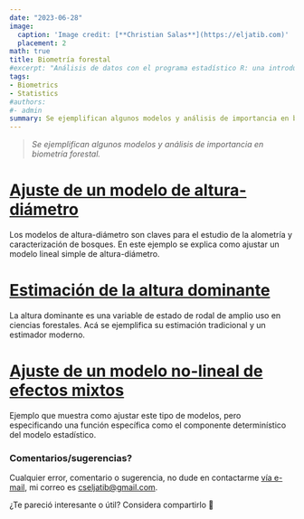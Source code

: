```yaml
---
date: "2023-06-28"
image:
  caption: 'Image credit: [**Christian Salas**](https://eljatib.com)'
  placement: 2
math: true
title: Biometría forestal
#excerpt: "Análisis de datos con el programa estadístico R: una introducción aplicada"
tags:
- Biometrics
- Statistics
#authors:
#- admin
summary: Se ejemplifican algunos modelos y análisis de importancia en biometría forestal.
---
```


> *Se ejemplifican algunos modelos y análisis de importancia en biometría forestal.* 


# [Ajuste de un modelo de altura-diámetro](slrModAltura.html)
Los modelos de altura-diámetro son claves para el estudio
de la alometría y caracterización de bosques. En este ejemplo se explica como ajustar un modelo lineal simple de altura-diámetro.

# [Estimación de la altura dominante](calcHdom.html)
La altura dominante es una variable de estado de rodal de amplio
uso en ciencias forestales. Acá se ejemplifica su estimación tradicional y un estimador moderno.

# [Ajuste de un modelo no-lineal de efectos mixtos](ajuNlme.html)
Ejemplo que muestra como ajustar este tipo de modelos, pero  especificando una función específica como el componente determinístico del modelo estadístico.

### Comentarios/sugerencias?
Cualquier error, comentario o sugerencia, no dude en contactarme [vía e-mail](mailto:cseljatib@gmail.com), mi correo es cseljatib@gmail.com. 

¿Te pareció interesante o útil? Considera compartirlo 🙌

<!--- 
+ slrModAltura.Rmd (en mi carpeta de Rejemplos)

#### Te parecio interesante o util? Considera compartirlo 🙌

<img src="portadaLibro.jpg" width="1000" height="350">
**Some of my older websites**
- [My old website](https://cseljatib.wixsite.com/biometria)
- [My old linux help](http://biometria.ufro.cl/myLinuxHelp/)
* [Mentoirs](./educa.md)
![](images/chacai01.jpg)
-->
